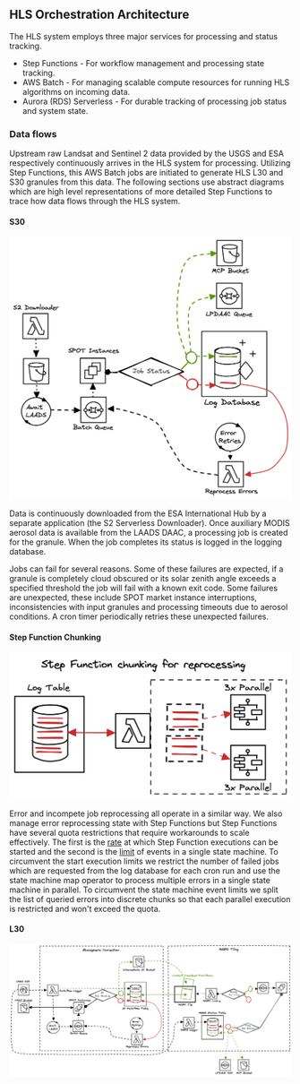 ## HLS Orchestration Architecture
The HLS system employs three major services for processing and status tracking.
- Step Functions - For workflow management and processing state tracking.
- AWS Batch - For managing scalable compute resources for running HLS algorithms on incoming data.
- Aurora (RDS) Serverless - For durable tracking of processing job status and system state.


### Data flows
Upstream raw Landsat and Sentinel 2 data provided by the USGS and ESA respectively continuously arrives in the HLS system for processing. Utilizing Step Functions, this AWS Batch jobs are initiated to generate HLS L30 and S30 granules from this data.  The following sections use abstract diagrams which are high level representations of more detailed Step Functions to trace how data flows through the HLS system.

#### S30
![S30 diagram](/docs/S30_highlevel_dataflow.png)

Data is continuously downloaded from the ESA International Hub by a separate application (the S2 Serverless Downloader). Once auxiliary MODIS aerosol data is available from the LAADS DAAC, a processing job is created for the granule.  When the job completes its status is logged in the logging database.

Jobs can fail for several reasons.  Some of these failures are expected, if a granule is completely cloud obscured or its solar zenith angle exceeds a specified threshold the job will fail with a known exit code.  Some failures are unexpected, these include SPOT market instance interruptions, inconsistencies with input granules and processing timeouts due to aerosol conditions.  A cron timer periodically retries these unexpected failures.


#### Step Function Chunking
![Step Function Chunking diagram](/docs/step_function_chunking.png)

Error and incompete job reprocessing all operate in a similar way.  We also manage error reprocessing state with Step Functions but Step Functions have several quota restrictions that require workarounds to scale effectively.  The first is the [rate](https://docs.aws.amazon.com/step-functions/latest/dg/limits-overview.html#service-limits-api-action-throttling-general) at which Step Function executions can be started and the second is the [limit](https://docs.aws.amazon.com/step-functions/latest/dg/limits-overview.html#service-limits-state-machine-executions) of events in a single state machine.  To circumvent the start execution limits we restrict the number of failed jobs which are requested from the log database for each cron run and use the state machine map operator to process multiple errors in a single state machine in parallel.  To circumvent the state machine event limits we split the list of queried errors into discrete chunks so that each parallel execution is restricted and won't exceed the quota.


#### L30
![L30 diagram](/docs/L30_highlevel_dataflow.png)
